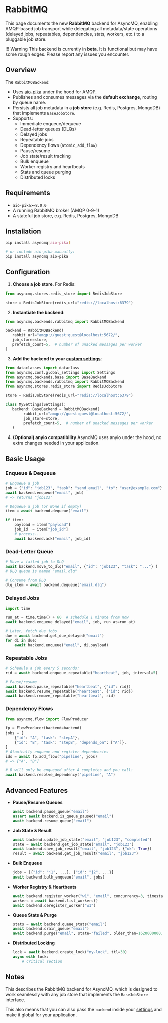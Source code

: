 # RabbitMQ

This page documents the new **RabbitMQ** backend for AsyncMQ, enabling AMQP-based job transport while delegating all metadata/state operations (delayed jobs, repeatables, dependencies, stats, workers, etc.) to a pluggable job store.

!!! Warning
    This backend is currently in **beta**. It is functional but may have some rough edges. Please report any issues you encounter.

## Overview

The `RabbitMQBackend`:

- Uses [aio-pika](https://github.com/mosquito/aio-pika) under the hood for AMQP.
- Publishes and consumes messages via the **default exchange**, routing by queue name.
- Persists all job metadata in a **job store** (e.g. Redis, Postgres, MongoDB) that implements `BaseJobStore`.
- Supports:
    - Immediate enqueue/dequeue
    - Dead-letter queues (DLQs)
    - Delayed jobs
    - Repeatable jobs
    - Dependency flows (`atomic_add_flow`)
    - Pause/resume
    - Job state/result tracking
    - Bulk enqueue
    - Worker registry and heartbeats
    - Stats and queue purging
    - Distributed locks

## Requirements

- `aio-pika>=8.0.0`
- A running RabbitMQ broker (AMQP 0-9-1)
- A stateful job store, e.g. Redis, Postgres, MongoDB

## Installation

```bash
pip install asyncmq[aio-pika]

# or include aio-pika manually:
pip install asyncmq aio-pika
```

## Configuration

1. **Choose a job store**. For Redis:

```python
from asyncmq.stores.redis_store import RedisJobStore

store = RedisJobStore(redis_url="redis://localhost:6379")
```

2. **Instantiate the backend**:

```python
from asyncmq.backends.rabbitmq import RabbitMQBackend

backend = RabbitMQBackend(
   rabbit_url="amqp://guest:guest@localhost:5672/",
   job_store=store,
   prefetch_count=5,  # number of unacked messages per worker
)
```

3. **Add the backend to your [custom settings](../settings.md)**:

```python
from dataclasses import dataclass
from asyncmq.conf.global_settings import Settings
from asyncmq.backends.base import BaseBackend
from asyncmq.backends.rabbitmq import RabbitMQBackend
from asyncmq.stores.redis_store import RedisJobStore

store = RedisJobStore(redis_url="redis://localhost:6379")

class MySettings(Settings):
   backend: BaseBackend = RabbitMQBackend(
        rabbit_url="amqp://guest:guest@localhost:5672/",
        job_store=store,
        prefetch_count=5,  # number of unacked messages per worker
   )
```

4. **(Optional) anyio compatibility**
   AsyncMQ uses anyio under the hood, no extra changes needed in your application.

## Basic Usage

### Enqueue & Dequeue

```python
# Enqueue a job
job = {"id": "job123", "task": "send_email", "to": "user@example.com"}
await backend.enqueue("email", job)
# => returns "job123"

# Dequeue a job (or None if empty)
item = await backend.dequeue("email")

if item:
    payload = item["payload"]
    job_id  = item["job_id"]
    # process...
    await backend.ack("email", job_id)
```

### Dead-Letter Queue

```python
# Move a failed job to DLQ
await backend.move_to_dlq("email", {"id": "job123", "task": "..."} )
# DLQ queue is named "email.dlq"

# Consume from DLQ
dlq_item = await backend.dequeue("email.dlq")
```

### Delayed Jobs

```python
import time

run_at = time.time() + 60  # schedule 1 minute from now
await backend.enqueue_delayed("email", job, run_at=run_at)

# Later, fetch due jobs
due = await backend.get_due_delayed("email")
for di in due:
    await backend.enqueue("email", di.payload)
```

### Repeatable Jobs

```python
# Schedule a job every 5 seconds:
rid = await backend.enqueue_repeatable("heartbeat", job, interval=5)

# Pause/resume
await backend.pause_repeatable("heartbeat", {"id": rid})
await backend.resume_repeatable("heartbeat", {"id": rid})
await backend.remove_repeatable("heartbeat", rid)
```

### Dependency Flows

```python
from asyncmq.flow import FlowProducer

fp = FlowProducer(backend=backend)
jobs = [
    {"id": "A", "task": "stepA"},
    {"id": "B", "task": "stepB", "depends_on": ["A"]},
]
# Atomically enqueue and register dependencies
ids = await fp.add_flow("pipeline", jobs)
# => ["A", "B"]

# B will only be enqueued after A completes and you call:
await backend.resolve_dependency("pipeline", "A")
```

## Advanced Features

* **Pause/Resume Queues**

  ```python
  await backend.pause_queue("email")
  assert await backend.is_queue_paused("email")
  await backend.resume_queue("email")
  ```
* **Job State & Result**

  ```python
  await backend.update_job_state("email", "job123", "completed")
  state = await backend.get_job_state("email", "job123")
  await backend.save_job_result("email", "job123", {"ok": True})
  result = await backend.get_job_result("email", "job123")
  ```
* **Bulk Enqueue**

  ```python
  jobs = [{"id": "j1", ...}, {"id": "j2", ...}]
  await backend.bulk_enqueue("email", jobs)
  ```
* **Worker Registry & Heartbeats**

  ```python
  await backend.register_worker("w1", "email", concurrency=3, timestamp=time.time())
  workers = await backend.list_workers()
  await backend.deregister_worker("w1")
  ```
* **Queue Stats & Purge**

  ```python
  stats = await backend.queue_stats("email")
  await backend.drain_queue("email")
  await backend.purge("email", state="failed", older_than=1620000000.0)
  ```
* **Distributed Locking**

  ```python
  lock = await backend.create_lock("my-lock", ttl=30)
  async with lock:
      # critical section
  ```

## Notes

This describes the RabbitMQ backend for AsyncMQ, which is designed to work seamlessly with any job store that implements the `BaseJobStore` interface.

This also means that you can also pass the `backend` inside your [settings](../settings.md) and make it global for your application.
